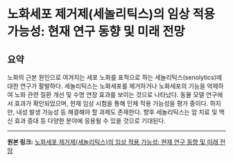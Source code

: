# 노화세포 제거제(세놀리틱스)의 임상 적용 가능성: 현재 연구 동향 및 미래 전망

## 요약
노화의 근본 원인으로 여겨지는 세포 노화를 표적으로 하는 세놀리틱스(senolytics)에 대한 연구가 활발하다.  세놀리틱스는 노화세포를 제거하거나 노화세포의 기능을 억제하여 노화 관련 질환 개선 및 수명 연장 효과를 보이는 것으로 나타났다.  동물 모델 연구에서 효과가 확인되었으며, 현재 임상 시험을 통해 인체 적용 가능성을 평가 중이다.  하지만, 내성 발생 가능성 등 해결해야 할 과제도 존재한다.  향후 세놀리틱스는 암 치료 및 백신 효과 증대 등 다양한 분야에 응용될 수 있을 것으로 기대된다.

---

**원본 링크:** [노화세포 제거제(세놀리틱스)의 임상 적용 가능성: 현재 연구 동향 및 미래 전망](https://scholar.google.com/scholar?q=Senolytics&amp;as_sdt=0&amp;scisbd=1&amp;hl=ko)
